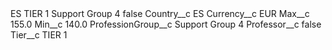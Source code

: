 <?xml version="1.0" encoding="UTF-8"?>
<CustomMetadata xmlns="http://soap.sforce.com/2006/04/metadata" xmlns:xsi="http://www.w3.org/2001/XMLSchema-instance" xmlns:xsd="http://www.w3.org/2001/XMLSchema">
    <label>ES TIER 1 Support Group 4</label>
    <protected>false</protected>
    <values>
        <field>Country__c</field>
        <value xsi:type="xsd:string">ES</value>
    </values>
    <values>
        <field>Currency__c</field>
        <value xsi:type="xsd:string">EUR</value>
    </values>
    <values>
        <field>Max__c</field>
        <value xsi:type="xsd:double">155.0</value>
    </values>
    <values>
        <field>Min__c</field>
        <value xsi:type="xsd:double">140.0</value>
    </values>
    <values>
        <field>ProfessionGroup__c</field>
        <value xsi:type="xsd:string">Support Group 4</value>
    </values>
    <values>
        <field>Professor__c</field>
        <value xsi:type="xsd:boolean">false</value>
    </values>
    <values>
        <field>Tier__c</field>
        <value xsi:type="xsd:string">TIER 1</value>
    </values>
</CustomMetadata>
